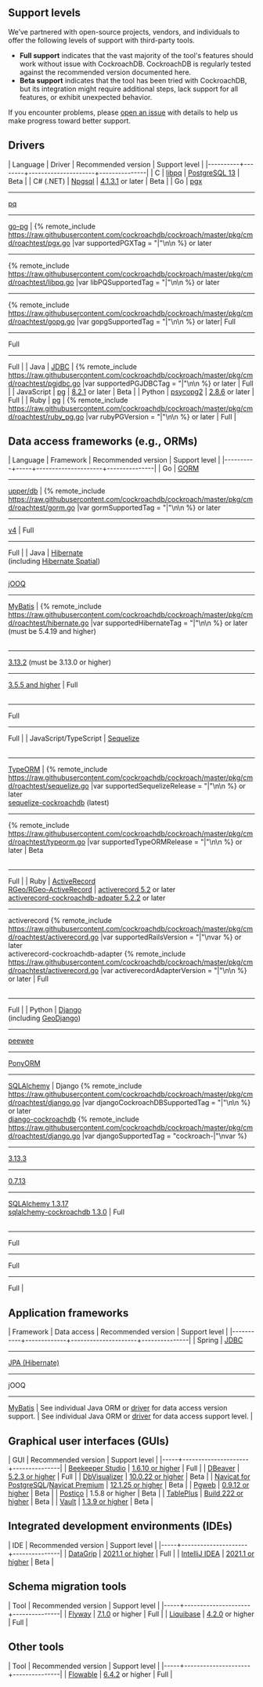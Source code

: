 ## Support levels

We’ve partnered with open-source projects, vendors, and individuals to offer the following levels of support with third-party tools.

- **Full support** indicates that the vast majority of the tool's features should work without issue with CockroachDB. CockroachDB is regularly tested against the recommended version documented here.
- **Beta support** indicates that the tool has been tried with CockroachDB, but its integration might require additional steps, lack support for all features, or exhibit unexpected behavior.

If you encounter problems, please [open an issue](https://github.com/cockroachdb/cockroach/issues/new) with details to help us make progress toward better support.

## Drivers

| Language | Driver | Recommended version | Support level |
|----------+--------+---------------------+---------------|
| C | [libpq](http://www.postgresql.org/docs/13/static/libpq.html) | [PostgreSQL 13](http://www.postgresql.org/docs/13/static/libpq.html) | Beta |
| C# (.NET) | [Npgsql](build-a-csharp-app-with-cockroachdb.html) | [4.1.3.1](https://www.nuget.org/packages/Npgsql/) or later | Beta |
| Go | [pgx](https://github.com/jackc/pgx/releases)<hr>[pq](https://github.com/lib/pq)<hr>[go-pg](https://github.com/go-pg/pg) | {% remote_include https://raw.githubusercontent.com/cockroachdb/cockroach/master/pkg/cmd/roachtest/pgx.go |var supportedPGXTag = "|"\n\n  %} or later<hr>{% remote_include https://raw.githubusercontent.com/cockroachdb/cockroach/master/pkg/cmd/roachtest/libpq.go |var libPQSupportedTag = "|"\n\n %} or later<hr>{% remote_include https://raw.githubusercontent.com/cockroachdb/cockroach/master/pkg/cmd/roachtest/gopg.go |var gopgSupportedTag = "|"\n\n %} or later| Full<hr>Full<hr>Full |
| Java | [JDBC](https://jdbc.postgresql.org/download.html#others) | {% remote_include https://raw.githubusercontent.com/cockroachdb/cockroach/master/pkg/cmd/roachtest/pgjdbc.go |var supportedPGJDBCTag = "|"\n\n %} or later | Full |
| JavaScript | [pg](build-a-nodejs-app-with-cockroachdb.html) | [8.2.1](https://www.npmjs.com/package/pg) or later | Beta |
| Python | [psycopg2](build-a-python-app-with-cockroachdb.html) | [2.8.6](https://www.psycopg.org/docs/install.html) or later | Full |
| Ruby | [pg](https://rubygems.org/gems/pg) | {% remote_include https://raw.githubusercontent.com/cockroachdb/cockroach/master/pkg/cmd/roachtest/ruby_pg.go |var rubyPGVersion = "|"\n\n %} or later | Full |

## Data access frameworks (e.g., ORMs)

| Language | Framework | Recommended version | Support level |
|----------+-----+---------------------+---------------|
| Go | [GORM](https://github.com/jinzhu/gorm/releases)<hr>[upper/db](build-a-go-app-with-cockroachdb-upperdb.html) | {% remote_include https://raw.githubusercontent.com/cockroachdb/cockroach/master/pkg/cmd/roachtest/gorm.go |var gormSupportedTag = "|"\n\n %} or later <hr>[v4](https://github.com/upper/db/releases) | Full<hr>Full |
| Java | [Hibernate](build-a-java-app-with-cockroachdb-hibernate.html)<br>(including [Hibernate Spatial](https://docs.jboss.org/hibernate/orm/current/userguide/html_single/Hibernate_User_Guide.html#spatial))<hr>[jOOQ](build-a-java-app-with-cockroachdb-jooq.html)<hr>[MyBatis](build-a-spring-app-with-cockroachdb-mybatis.html) | {% remote_include https://raw.githubusercontent.com/cockroachdb/cockroach/master/pkg/cmd/roachtest/hibernate.go |var supportedHibernateTag = "|"\n\n %} or later (must be 5.4.19 and higher)<br><br><hr>[3.13.2](https://www.jooq.org/download/versions) (must be 3.13.0 or higher)<hr>[3.5.5 and higher](https://mybatis.org/mybatis-3/) | Full<br><br><hr>Full<hr>Full |
| JavaScript/TypeScript | [Sequelize](https://www.npmjs.com/package/sequelize)<br><br><hr>[TypeORM](https://www.npmjs.com/package/typeorm) | {% remote_include https://raw.githubusercontent.com/cockroachdb/cockroach/master/pkg/cmd/roachtest/sequelize.go |var supportedSequelizeRelease = "|"\n\n %} or later <br>[sequelize-cockroachdb](https://www.npmjs.com/package/sequelize-cockroachdb) (latest)<hr> {% remote_include https://raw.githubusercontent.com/cockroachdb/cockroach/master/pkg/cmd/roachtest/typeorm.go |var supportedTypeORMRelease = "|"\n\n %} or later  | Beta<br><br><hr>Full |
| Ruby | [ActiveRecord](https://rubygems.org/gems/activerecord)<br>[RGeo/RGeo-ActiveRecord](https://github.com/cockroachdb/activerecord-cockroachdb-adapter#working-with-spatial-data) | [activerecord 5.2](https://rubygems.org/gems/activerecord/versions) or later<br>[activerecord-cockroachdb-adpater 5.2.2](https://rubygems.org/gems/activerecord-cockroachdb-adapter/versions) or later <hr>activerecord {% remote_include https://raw.githubusercontent.com/cockroachdb/cockroach/master/pkg/cmd/roachtest/activerecord.go |var supportedRailsVersion = "|"\nvar %} or later <br>activerecord-cockroachdb-adapter {% remote_include https://raw.githubusercontent.com/cockroachdb/cockroach/master/pkg/cmd/roachtest/activerecord.go |var activerecordAdapterVersion = "|"\n\n %} or later  | Full<br><br><hr>Full |
| Python | [Django](https://pypi.org/project/Django/)<br>(including [GeoDjango](https://docs.djangoproject.com/en/3.1/ref/contrib/gis/))<hr>[peewee](http://docs.peewee-orm.com/en/latest/peewee/playhouse.html#cockroach-database)<hr>[PonyORM](build-a-python-app-with-cockroachdb-pony.html)<hr>[SQLAlchemy](build-a-python-app-with-cockroachdb-sqlalchemy.html) | Django {% remote_include https://raw.githubusercontent.com/cockroachdb/cockroach/master/pkg/cmd/roachtest/django.go |var djangoCockroachDBSupportedTag = "|"\n\n %} or later <br>[django-cockroachdb](https://pypi.org/project/django-cockroachdb/) {% remote_include https://raw.githubusercontent.com/cockroachdb/cockroach/master/pkg/cmd/roachtest/django.go |var djangoSupportedTag = "cockroach-|"\nvar %}<hr>[3.13.3](https://pypi.org/project/peewee/)<hr>[0.7.13](https://pypi.org/project/pony/)<hr>[SQLAlchemy 1.3.17](https://pypi.org/project/SQLAlchemy/)<br>[sqlalchemy-cockroachdb 1.3.0](https://pypi.org/project/sqlalchemy-cockroachdb/) | Full<br><br> <hr>Full<hr>Full<hr>Full |

## Application frameworks

| Framework | Data access | Recommended version | Support level |
|-----------+-------------+---------------------+---------------|
| Spring | [JDBC](build-a-spring-app-with-cockroachdb-jdbc.html)<hr>[JPA (Hibernate)](build-a-spring-app-with-cockroachdb-jpa.html)<hr>jOOQ<hr>[MyBatis](build-a-spring-app-with-cockroachdb-mybatis.html) | See individual Java ORM or [driver](#drivers) for data access version support. | See individual Java ORM or [driver](#drivers) for data access support level. |

## Graphical user interfaces (GUIs)

| GUI | Recommended version | Support level |
|-----+---------------------+---------------|
| [Beekeeper Studio](https://beekeeperstudio.io) | [1.6.10 or higher](https://www.beekeeperstudio.io/get) | Full |
| [DBeaver](https://dbeaver.com/) | [5.2.3 or higher](https://dbeaver.com/download/) | Full |
| [DbVisualizer](https://www.dbvis.com/) | [10.0.22 or higher](https://www.dbvis.com/download/) | Beta |
| [Navicat for PostgreSQL](https://www.navicat.com/en/products/navicat-for-postgresql)/[Navicat Premium](https://www.navicat.com/en/products/navicat-premium) | [12.1.25 or higher](https://www.navicat.com/en/download/navicat-for-postgresql) | Beta |
| [Pgweb](http://sosedoff.github.io/pgweb/) | [0.9.12 or higher](https://github.com/sosedoff/pgweb/releases/latest) | Beta |
| [Postico](https://eggerapps.at/postico/) | 1.5.8 or higher | Beta |
| [TablePlus](https://tableplus.com/) | [Build 222 or higher](https://tableplus.com/download) | Beta |
| [Vault](https://www.vaultproject.io/docs/configuration/storage/cockroachdb.html) | [1.3.9 or higher](https://www.vaultproject.io/docs/install) | Beta |

## Integrated development environments (IDEs)

| IDE | Recommended version | Support level |
|-----+---------------------+---------------|
| [DataGrip](https://www.jetbrains.com/datagrip/) | [2021.1 or higher](https://www.jetbrains.com/datagrip/download) | Full |
| [IntelliJ IDEA](https://www.jetbrains.com/idea/) | [2021.1 or higher](https://www.jetbrains.com/idea/download) | Beta |

## Schema migration tools

| Tool | Recommended version | Support level |
|-----+---------------------+---------------|
| [Flyway](flyway.html) | [7.1.0](https://flywaydb.org/documentation/commandline/#download-and-installation) or higher | Full |
| [Liquibase](liquibase.html) | [4.2.0](https://www.liquibase.org/download) or higher | Full |

## Other tools

| Tool | Recommended version | Support level |
|-----+---------------------+---------------|
| [Flowable](https://blog.flowable.org/2019/07/11/getting-started-with-flowable-and-cockroachdb/) | [6.4.2](https://github.com/flowable/flowable-engine/releases/tag/flowable-6.4.2) or higher | Full |
